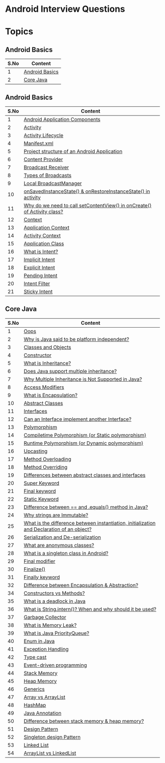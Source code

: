 # Android Interview Questions

# Topics

## Android Basics

| S.No | Content |
| --------	 | ------------ |
| 1 | [Android Basics](Android-Interview-Questions#android-basics) |
| 2 | [Core Java](Android-Interview-Questions#core-java) |

## Android Basics

| S.No | Content |
| --------	 | ------------ |
| 1 | [Android Application Components](Android%20Basics.md#android-application-components) |
| 2 | [Activity](Android%20Basics.md#activity) |
| 3 | [Activity Lifecycle](Android%20Basics.md#activity-lifecycle) |
| 4 | [Manifest.xml](Android%20Basics.md#manifestxml) |
| 5 | [Project structure of an Android Application](Android%20Basics.md#project-structure-of-an-android-application) |
| 6 | [Content Provider](Android%20Basics.md#content-provider) |
| 7 | [Broadcast Receiver](Android%20Basics.md#broadcast-receiver) |
| 8 | [Types of Broadcasts](Android%20Basics.md#types-of-broadcasts) |
| 9 | [Local BroadcastManager](Android%20Basics.md#local-broadcastmanager) |
| 10 | [onSavedInstanceState() & onRestoreInstanceState() in activity](Android%20Basics.md#onsavedinstancestate--onrestoreinstancestate-in-activity) |
| 11 | [Why do we need to call setContentView() in onCreate() of Activity class?](Android%20Basics.md#why-do-we-need-to-call-setcontentview-in-oncreate-of-activity-class) |
| 12 | [Context](Android%20Basics.md#context) |
| 13 | [Application Context](Android%20Basics.md#application-context) |
| 14 | [Activity Context](Android%20Basics.md#activity-context) |
| 15 | [Application Class](Android%20Basics.md#application-class) |
| 16 | [What is Intent?](Android%20Basics.md#what-is-intent) |
| 17 | [Implicit Intent](Android%20Basics.md#implicit-intent) |
| 18 | [Explicit Intent](Android%20Basics.md#explicit-intent) |
| 19 | [Pending Intent](Android%20Basics.md#pending-intent) |
| 20 | [Intent Filter](Android%20Basics.md#intent-filter) |
| 21 | [Sticky Intent](Android%20Basics.md#sticky-intent) |

## Core Java

| S.No | Content |
| --------	 | ------------ |
| 1 | [Oops](Core%20Java.md#oops) |
| 2 | [Why is Java said to be platform independent?](Core%20Java..md#version-control-system) |
| 3 | [Classes and Objects](Core%20Java.md#classes-and-objects) |
| 4 | [Constructor](CORE_JAVA.md#constructor) |
| 5 | [What is Inheritance?](CORE_JAVA.md#what-is-inheritance) |
| 6 | [Does Java support multiple inheritance?](CORE_JAVA.md#does-java-support-multiple-inheritance) |
| 7 | [Why Multiple Inheritance is Not Supported in Java?](CORE_JAVA.md#why-multiple-inheritance-is-not-supported-in-java) |
| 8 | [Access Modifiers](CORE_JAVA.md#access-modifiers) |
| 9 | [What is Encapsulation?](CORE_JAVA.md#what-is-encapsulation) |
| 10 | [Abstract Classes](CORE_JAVA.md#abstract-classes) |
| 11 | [Interfaces](CORE_JAVA.md#interfaces) |
| 12 | [Can an Interface implement another Interface?](CORE_JAVA.md#can-an-interface-implement-another-interface) |
| 13 | [Polymorphism](CORE_JAVA.md#polymorphism) |
| 14 | [Compiletime Polymorphism (or Static polymorphism)](CORE_JAVA.md#compiletime-polymorphism-or-static-polymorphism) |
| 15 | [Runtime Polymorphism (or Dynamic polymorphism)](CORE_JAVA.md#runtime-polymorphism-or-dynamic-polymorphism) |
| 16 | [Upcasting](CORE_JAVA.md#upcasting) |
| 17 | [Method Overloading](CORE_JAVA.md#method-overloading) |
| 18 | [Method Overriding](CORE_JAVA.md#method-overriding) |
| 19 | [Differences between abstract classes and interfaces](CORE_JAVA.md#differences-between-abstract-classes-and-interfaces) |
| 20 | [Super Keyword](CORE_JAVA.md#super-keyword) |
| 21 | [Final keyword](CORE_JAVA.md#final-keyword) |
| 22 | [Static Keyword](CORE_JAVA.md#static-keyword) |
| 23 | [Difference between == and .equals() method in Java?](CORE_JAVA.md#difference-between--and-equals-method-in-java) |
| 24 | [Why strings are Immutable?](CORE_JAVA.md#why-strings-are-immutable) |
| 25 | [What is the difference between instantiation, initialization and Declaration of an object?](CORE_JAVA.md#what-is-the-difference-between-instantiation-initialization-and-declaration-of-an-object) |
| 26 | [Serialization and De-serialization](CORE_JAVA.md#serialization-and-de-serialization) |
| 27 | [What are anonymous classes?](CORE_JAVA.md#what-are-anonymous-classes) |
| 28 | [What is a singleton class in Android?](CORE_JAVA.md#what-is-a-singleton-class-in-android) |
| 29 | [Final modifier](CORE_JAVA.md#final-modifier) |
| 30 | [Finalize()](CORE_JAVA.md#finalize) |
| 31 | [Finally keyword](CORE_JAVA.md#finally-keyword) |
| 32 | [Difference between Encapsulation & Abstraction?](CORE_JAVA.md#difference-between-encapsulation--abstraction) |
| 34 | [Constructors vs Methods?](CORE_JAVA.md#constructors-vs-methods) |
| 35 | [What is a deadlock in Java](CORE_JAVA.md#what-is-a-deadlock-in-java) |
| 36 | [What is String.intern()? When and why should it be used?](CORE_JAVA.md#what-is-stringintern-when-and-why-should-it-be-used) |
| 37 | [Garbage Collector](CORE_JAVA.md#garbage-collector) |
| 38 | [What is Memory Leak?](CORE_JAVA.md#what-is-memory-leak) |
| 39 | [What is Java PriorityQueue?](CORE_JAVA.md#what-is-java-priorityqueue) |
| 40 | [Enum in Java](CORE_JAVA.md#enum-in-java) |
| 41 | [Exception Handling](CORE_JAVA.md#exception-handling) |
| 42 | [Type cast](CORE_JAVA.md#type-cast) |
| 43 | [Event-driven programming](CORE_JAVA.md#event-driven-programming) |
| 44 | [Stack Memory](CORE_JAVA.md#stack-memory) |
| 45 | [Heap Memory](CORE_JAVA.md#heap-memory) |
| 46 | [Generics](CORE_JAVA.md#generics) |
| 47 | [Array vs ArrayList](CORE_JAVA.md#array-vs-arraylist) |
| 48 | [HashMap](CORE_JAVA.md#hashmap) |
| 49 | [Java Annotation](CORE_JAVA.md#java-annotation) |
| 50 | [Difference between stack memory & heap memory?](CORE_JAVA.md#difference-between-stack-memory--heap-memory) |
| 51 | [Design Pattern](CORE_JAVA.md#design-pattern) |
| 52 | [Singleton design Pattern](CORE_JAVA.md#singleton-design-pattern) |
| 53 | [Linked List](CORE_JAVA.md#linked-list) |
| 54 | [ArrayList vs LinkedList](CORE_JAVA.md#arraylist-vs-linkedlist) |


